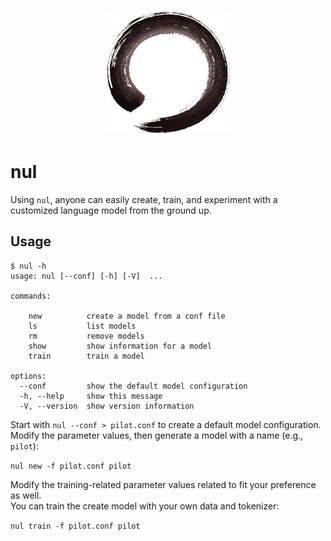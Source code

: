 <p align="center"> <img src="nul.png" height="200"/></p>

<!-- [![nul](https://img.shields.io/pypi/v/nul-lm)](https://pypi.org/project/nul-lm) -->

# nul
Using `nul`, anyone can easily create, train, and experiment with a customized language model from the
ground up. 


## Usage
```
$ nul -h
usage: nul [--conf] [-h] [-V]  ...

commands:
  
    new          create a model from a conf file
    ls           list models
    rm           remove models
    show         show information for a model
    train        train a model

options:
  --conf         show the default model configuration
  -h, --help     show this message
  -V, --version  show version information

```
Start with `nul --conf > pilot.conf` to create a default model configuration.  
Modify the parameter values, then generate a model with a name (e.g., `pilot`):

`nul new -f pilot.conf pilot`

Modify the training-related parameter values related to fit your preference as well.   
You can train the create model with your own data and tokenizer:

`nul train -f pilot.conf pilot`
